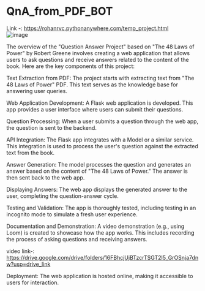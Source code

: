 # QnA_from_PDF_BOT
Link -:  https://rohanrvc.pythonanywhere.com/temp_project.html  
![image](https://github.com/RohanRVC/QnA_from_PDF_BOT/assets/80825254/78a14f5d-35a8-43c9-aaf1-064c48b84cb0) 

The overview of the "Question Answer Project" based on "The 48 Laws of Power" by Robert Greene involves creating a web application that allows users to ask questions and receive answers related to the content of the book. Here are the key components of this project:

Text Extraction from PDF: The project starts with extracting text from "The 48 Laws of Power" PDF. This text serves as the knowledge base for answering user queries.

Web Application Development: A Flask web application is developed. This app provides a user interface where users can submit their questions.

Question Processing: When a user submits a question through the web app, the question is sent to the backend.

API Integration: The Flask app integrates with a Model or a similar service. This integration is used to process the user's question against the extracted text from the book.

Answer Generation: The model processes the question and generates an answer based on the content of "The 48 Laws of Power." The answer is then sent back to the web app.

Displaying Answers: The web app displays the generated answer to the user, completing the question-answer cycle.

Testing and Validation: The app is thoroughly tested, including testing in an incognito mode to simulate a fresh user experience.

Documentation and Demonstration: A video demonstration (e.g., using Loom) is created to showcase how the app works. This includes recording the process of asking questions and receiving answers.

video link-: https://drive.google.com/drive/folders/16FBhcjUjBTzcrTSGT2I5_GrOSnja7dnw?usp=drive_link

Deployment: The web application is hosted online, making it accessible to users for interaction.
